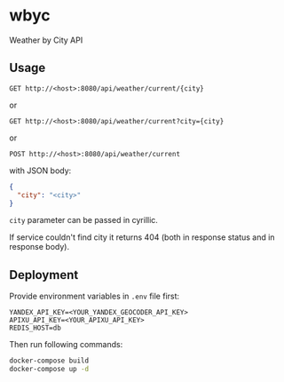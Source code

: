 # wbyc
Weather by City API

## Usage

`GET http://<host>:8080/api/weather/current/{city}`

or

`GET http://<host>:8080/api/weather/current?city={city}`

or

`POST http://<host>:8080/api/weather/current`

with JSON body:

```json
{
  "city": "<city>"
}
```

`city` parameter can be passed in cyrillic.

If service couldn't find city it returns 404 (both in response status and in response body).

## Deployment

Provide environment variables in `.env` file first:

```dotenv
YANDEX_API_KEY=<YOUR_YANDEX_GEOCODER_API_KEY>
APIXU_API_KEY=<YOUR_APIXU_API_KEY>
REDIS_HOST=db
```

Then run following commands:

```bash
docker-compose build
docker-compose up -d
``` 

